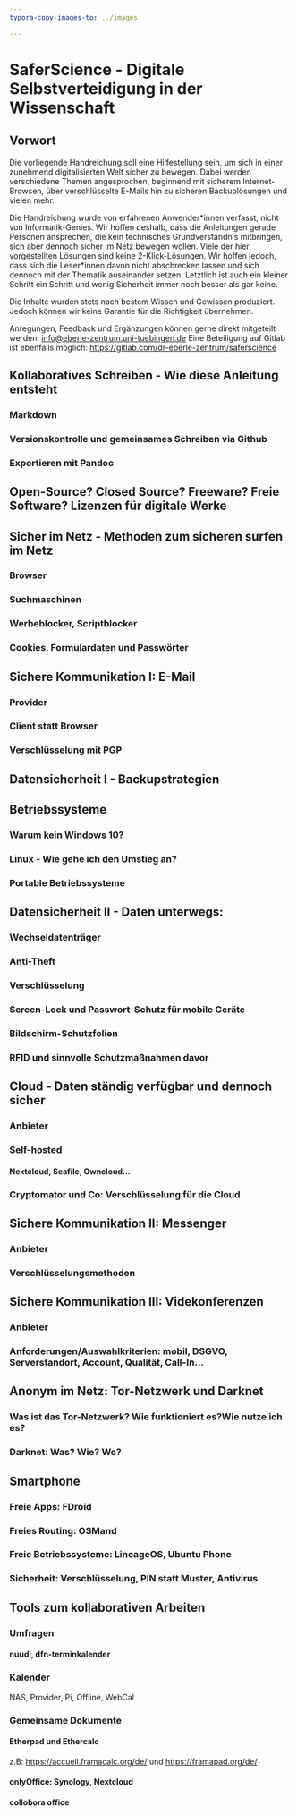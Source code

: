 ```yaml
---
typora-copy-images-to: ../images

---
```


# SaferScience - Digitale Selbstverteidigung in der Wissenschaft

## Vorwort

Die vorliegende Handreichung soll eine Hilfestellung sein, um sich in einer zunehmend digitalisierten Welt sicher zu bewegen. Dabei werden verschiedene Themen angesprochen, beginnend mit sicherem Internet-Browsen, über verschlüsselte E-Mails hin zu sicheren Backuplösungen und vielen mehr.

Die Handreichung wurde von erfahrenen Anwender*innen verfasst, nicht von Informatik-Genies. Wir hoffen deshalb, dass die Anleitungen gerade Personen ansprechen, die kein technisches Grundverständnis mitbringen, sich aber dennoch sicher im Netz bewegen wollen. Viele der hier vorgestellten Lösungen sind keine 2-Klick-Lösungen. Wir hoffen jedoch, dass sich die Leser\*innen davon nicht abschrecken lassen und sich dennoch mit der Thematik auseinander setzen. Letztlich ist auch ein kleiner Schritt ein Schritt und wenig Sicherheit immer noch besser als gar keine. 

Die Inhalte wurden stets nach bestem Wissen und Gewissen produziert. Jedoch können wir keine Garantie für die Richtigkeit übernehmen.

Anregungen, Feedback und Ergänzungen können gerne direkt mitgeteilt werden: info@eberle-zentrum.uni-tuebingen.de 
Eine Beteiligung auf Gitlab ist ebenfalls möglich: https://gitlab.com/dr-eberle-zentrum/saferscience

## Kollaboratives Schreiben - Wie diese Anleitung entsteht

### Markdown

### Versionskontrolle und gemeinsames Schreiben via Github

### Exportieren mit Pandoc

## Open-Source? Closed Source? Freeware? Freie Software? Lizenzen für digitale Werke

## Sicher im Netz - Methoden zum sicheren surfen im Netz

### Browser

### Suchmaschinen

### Werbeblocker, Scriptblocker

### Cookies, Formulardaten und Passwörter

## Sichere Kommunikation I: E-Mail

### Provider

### Client statt Browser

### Verschlüsselung mit PGP

## Datensicherheit I -  Backupstrategien

## Betriebssysteme

### Warum kein Windows 10?

### Linux -  Wie gehe ich den Umstieg an?

### Portable Betriebssysteme

## Datensicherheit II - Daten unterwegs:

### Wechseldatenträger

### Anti-Theft

### Verschlüsselung

### Screen-Lock und Passwort-Schutz für mobile Geräte

### Bildschirm-Schutzfolien

### RFID und sinnvolle Schutzmaßnahmen davor

<!--Kapitel evtl. weg lassen, da großes und teils spezuifisches Themenfeld und nicht explizit für Wissenschaft -->

## Cloud - Daten ständig verfügbar und dennoch sicher

### Anbieter

### Self-hosted

#### Nextcloud, Seafile, Owncloud...

### Cryptomator und Co: Verschlüsselung für die Cloud

## Sichere Kommunikation II: Messenger

### Anbieter

### Verschlüsselungsmethoden

## Sichere Kommunikation III: Videkonferenzen

### Anbieter

### Anforderungen/Auswahlkriterien: mobil, DSGVO, Serverstandort, Account, Qualität, Call-In...

## Anonym im Netz: Tor-Netzwerk und Darknet

### Was ist das Tor-Netzwerk? Wie funktioniert es?Wie nutze ich es?

### Darknet: Was? Wie? Wo?

## Smartphone

### Freie Apps: FDroid

### Freies Routing: OSMand

### Freie Betriebssysteme: LineageOS, Ubuntu Phone

### Sicherheit: Verschlüsselung, PIN statt Muster, Antivirus

## Tools zum kollaborativen Arbeiten

### Umfragen

#### nuudl, dfn-terminkalender

### Kalender

NAS, Provider, Pi, Offline, WebCal

### Gemeinsame Dokumente

#### Etherpad und Ethercalc

z.B: https://accueil.framacalc.org/de/ und https://framapad.org/de/

#### onlyOffice: Synology, Nextcloud

#### collobora office





















### 











